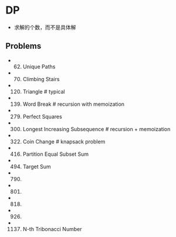 # DP
- 求解的个数，而不是具体解


## Problems
- 62. Unique Paths

- 70. Climbing Stairs
- 120. Triangle                          # typical
- 139. Word Break                        # recursion with memoization
- 279. Perfect Squares
- 300. Longest Increasing Subsequence    # recursion + memoization
- 322. Coin Change                       # knapsack problem
- 416. Partition Equal Subset Sum
- 494. Target Sum
- 790.
- 801.
- 818.
- 926.

- 1137. N-th Tribonacci Number
